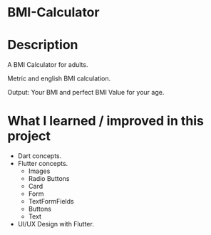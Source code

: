 # BMI-Calculator

# Description

A BMI Calculator for adults.

Metric and english BMI calculation.

Output: Your BMI and perfect BMI Value for your age.

# What I learned / improved in this project

- Dart concepts.
- Flutter concepts.
    - Images
    - Radio Buttons
    - Card
    - Form
    - TextFormFields
    - Buttons
    - Text
- UI/UX Design with Flutter.
